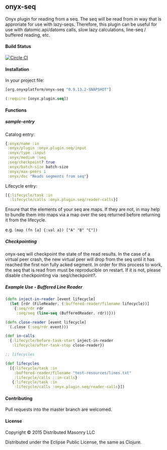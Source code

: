 ## onyx-seq

Onyx plugin for reading from a seq. The seq will be read from in way that is
approriate for use with lazy-seqs. Therefore, this plugin can be useful for use
with datomic.api/datoms calls, slow lazy calculations, line-seq / buffered reading, etc.

#### Build Status

[![Circle CI](https://circleci.com/gh/onyx-platform/onyx-seq.svg?style=svg)](https://circleci.com/gh/onyx-platform/onyx-seq)

#### Installation

In your project file:

```clojure
[org.onyxplatform/onyx-seq "0.9.13.2-SNAPSHOT"]
```

```clojure
(:require [onyx.plugin.seq])
```

#### Functions

##### sample-entry

Catalog entry:

```clojure
{:onyx/name :in
 :onyx/plugin :onyx.plugin.seq/input
 :onyx/type :input
 :onyx/medium :seq
 :seq/checkpoint? true
 :onyx/batch-size batch-size
 :onyx/max-peers 1
 :onyx/doc "Reads segments from seq"}
```

Lifecycle entry:

```clojure
[{:lifecycle/task :in
  :lifecycle/calls :onyx.plugin.seq/reader-calls}]
```

Ensure that the elements of your seq are maps. If they are not, in may help to
bundle them into maps via a map over the seq returned before returning it from
the lifecycle.

e.g. `(map (fn [a] {:val a}) ["A" "B" "C"])`

##### Checkpointing

onyx-seq will checkpoint the state of the read results. In the case of a
virtual peer crash, the new virtual peer will drop from the seq until it has
reached the first non fully acked segment. In order for this process to work,
the seq that is read from must be reproducible on restart. If it is not, please
disable checkpointing via :seq/checkpoint?.

##### Example Use - Buffered Line Reader

```clojure
(defn inject-in-reader [event lifecycle]
  (let [rdr (FileReader. (:buffered-reader/filename lifecycle))]
    {:seq/rdr rdr
     :seq/seq (line-seq (BufferedReader. rdr))}))

(defn close-reader [event lifecycle]
  (.close (:seq/rdr event)))

(def in-calls
  {:lifecycle/before-task-start inject-in-reader
   :lifecycle/after-task-stop close-reader})

;; lifecycles

(def lifecycles
  [{:lifecycle/task :in
    :buffered-reader/filename "test-resources/lines.txt"
    :lifecycle/calls ::in-calls}
   {:lifecycle/task :in
    :lifecycle/calls :onyx.plugin.seq/reader-calls}])
```

#### Contributing

Pull requests into the master branch are welcomed.

#### License

Copyright © 2015 Distributed Masonry LLC

Distributed under the Eclipse Public License, the same as Clojure.
